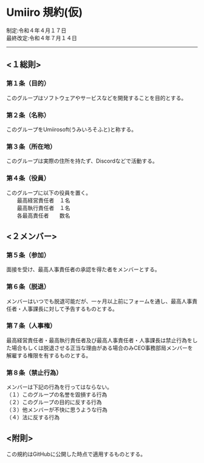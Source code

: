 # Umiiro 規約(仮)
制定:令和４年４月１７日  
最終改定:令和４年７月１４日 

---
## <１総則>
### 第１条（目的）
このグループはソフトウェアやサービスなどを開発することを目的とする。

### 第２条（名称）
このグループをUmiirosoft(うみいろそふと)と称する。  

### 第３条（所在地）
このグループは実際の住所を持たず、Discordなどで活動する。

### 第４条（役員）
このグループに以下の役員を置く。  
　　最高経営責任者　１名  
　　最高執行責任者　１名  
　　各最高責任者　　数名

## <２メンバー>
### 第５条（参加）
面接を受け、最高人事責任者の承認を得た者をメンバーとする。

### 第６条（脱退）
メンバーはいつでも脱退可能だが、一ヶ月以上前にフォームを通し、最高人事責任者・人事課長に対して予告するものとする。

### 第７条（人事権）
最高経営責任者・最高執行責任者及び最高人事責任者・人事課長は禁止行為をした場合もしくは脱退させる正当な理由がある場合のみCEO事務部局メンバーを解雇する権限を有するものとする。

### 第８条（禁止行為）
メンバーは下記の行為を行ってはならない。  
（１）このグループの名誉を毀損する行為  
（２）このグループの目的に反する行為  
（３）他メンバーが不快に思うような行為  
（４）法に反する行為
## <附則>
この規約はGitHubに公開した時点で適用するものとする。
